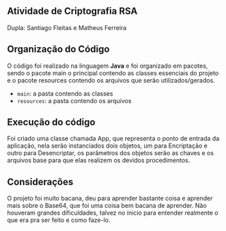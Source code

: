 ## Atividade de Criptografia RSA

Dupla: Santiago Fleitas e Matheus Ferreira

## Organização do Código

O código foi realizado na linguagem **Java** e foi 
organizado em pacotes, sendo o pacote main o principal contendo as classes essenciais do projeto e o pacote
resources contendo os arquivos que serão utilizados/gerados.

- `main`: a pasta contendo as classes
- `resources`: a pasta contendo os arquivos

## Execução do código
Foi criado uma classe chamada App, que representa o ponto de entrada da aplicação,
nela serão instanciados dois objetos, um para Encriptação e outro para Desencriptar,
os parâmetros dos objetos serão as chaves e os arquivos base para que elas realizem
os devidos procedimentos.

## Considerações
O projeto foi muito bacana, deu para aprender bastante coisa e aprender mais sobre o Base64, que foi uma
coisa bem bacana de aprender. Não houveram grandes dificuldades, talvez no ínicio para entender realmente o que era pra
ser feito e como faze-lo.